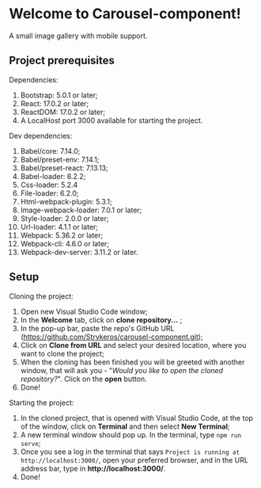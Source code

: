 # Welcome to Carousel-component!
A small image gallery with mobile support.
## Project prerequisites

Dependencies:

1. Bootstrap: 5.0.1 or later;
2. React: 17.0.2 or later;
3. ReactDOM: 17.0.2 or later;
4. A LocalHost port 3000 available for starting the project.

Dev dependencies:

1. Babel/core: 7.14.0;
2. Babel/preset-env: 7.14.1;
3. Babel/preset-react: 7.13.13;
4. Babel-loader: 8.2.2;
5. Css-loader: 5.2.4
6. File-loader: 6.2.0;
7. Html-webpack-plugin: 5.3.1;
8. Image-webpack-loader: 7.0.1 or later;
9. Style-loader: 2.0.0 or later;
10. Url-loader: 4.1.1 or later;
11. Webpack: 5.36.2 or later;
12. Webpack-cli: 4.6.0 or later;
13. Webpack-dev-server: 3.11.2 or later.

## Setup

Cloning the project:

1. Open new Visual Studio Code window;
2. In the **Welcome** tab, click on **clone repository...** ;
3. In the pop-up bar, paste the repo's GitHub URL (https://github.com/Strykeros/carousel-component.git);
4. Click on **Clone from URL** and select your desired location, where you want to clone the project;
5. When the cloning has been finished you will be greeted with another window, that will ask you - "*Would you like to open the cloned repository?*". Click on the **open** button.
6. Done!

Starting the project:

1. In the cloned project, that is opened with Visual Studio Code, at the top of the window, click on **Terminal** and then select **New Terminal**;
2. A new terminal window should pop up. In the terminal, type `npm run serve`;
3. Once you see a log in the terminal that says `Project is running at http://localhost:3000/`, open your preferred browser, and in the URL address bar, type in **http://localhost:3000/**.
4. Done!
